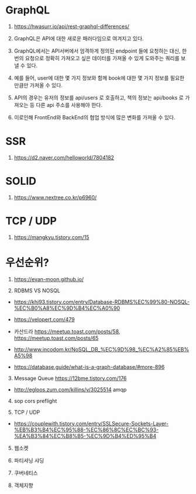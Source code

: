 # GraphQL

1. https://hwasurr.io/api/rest-graphql-differences/

1. GraphQL은 API에 대한 새로운 패러다임으로 여겨지고 있다.

2. GraphQL에서는 API서버에서 엄격하게 정의된 endpoint 들에 요청하는 대신, 한번의 요청으로 정확히 가져오고 싶은 데이터를 가져올 수 있게 도와주는 쿼리를 보낼 수 있다.

3. 예를 들어, user에 대한 몇 가지 정보와 함께 book에 대한 몇 가지 정보를 필요한 만큼만 가져올 수 있다.

4. API의 경우는 유저의 정보를 api/users 로 호출하고, 책의 정보는 api/books 로 가져오는 등 다른 api 주소를 사용해야 한다. 

5. 이로인해 FrontEnd와 BackEnd의 협업 방식에 많은 변화를 가져올 수 있다.

# SSR

1. https://d2.naver.com/helloworld/7804182

# SOLID

1. https://www.nextree.co.kr/p6960/

# TCP / UDP

1. https://mangkyu.tistory.com/15

# 우선순위?

1. https://evan-moon.github.io/

2. RDBMS VS NOSQL

- https://khj93.tistory.com/entry/Database-RDBMS%EC%99%80-NOSQL-%EC%B0%A8%EC%9D%B4%EC%A0%90

- https://velopert.com/479

- 카산드라 https://meetup.toast.com/posts/58, https://meetup.toast.com/posts/65

- http://www.incodom.kr/NoSQL_DB_%EC%9D%98_%EC%A2%85%EB%A5%98

- https://database.guide/what-is-a-graph-database/#more-896

3. Message Queue https://12bme.tistory.com/176

- http://egloos.zum.com/killins/v/3025514 amqp

4. sop cors preflight

4. TCP / UDP 

- https://couplewith.tistory.com/entry/SSLSecure-Sockets-Layer-%EB%B3%B4%EC%95%88-%EC%86%8C%EC%BC%93-%EA%B3%84%EC%B8%B5-%EC%9D%B4%ED%95%B4

5. 웹소켓

5. 파티셔닝 샤딩

6. 쿠버네티스

3. 객체지향
